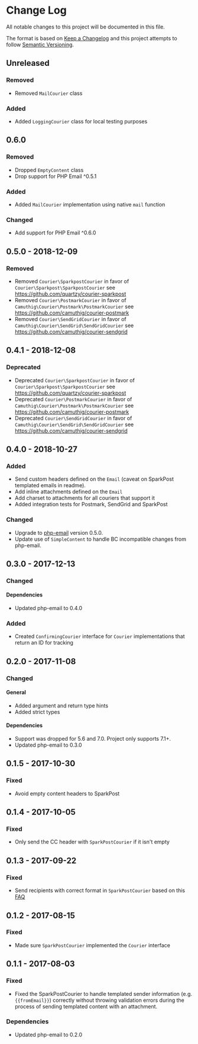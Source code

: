 # Change Log

All notable changes to this project will be documented in this file.

The format is based on [Keep a Changelog](http://keepachangelog.com/en/1.0.0/)
and this project attempts to follow [Semantic Versioning](http://semver.org/spec/v2.0.0.html).

## Unreleased

### Removed

* Removed `MailCourier` class

### Added

* Added `LoggingCourier` class for local testing purposes

## 0.6.0

### Removed

* Dropped `EmptyContent` class
* Drop support for PHP Email ^0.5.1

### Added

* Added `MailCourier` implementation using native `mail` function

### Changed

* Add support for PHP Email ^0.6.0

## 0.5.0 - 2018-12-09

### Removed

* Removed `Courier\SparkpostCourier` in favor of `Courier\Sparkpost\SparkpostCourier` see https://github.com/quartzy/courier-sparkpost
* Removed `Courier\PostmarkCourier` in favor of `Camuthig\Courier\Postmark\PostmarkCourier` see https://github.com/camuthig/courier-postmark
* Removed `Courier\SendGridCourier` in favor of `Camuthig\Courier\SendGrid\SendGridCourier` see https://github.com/camuthig/courier-sendgrid

## 0.4.1 - 2018-12-08

### Deprecated

* Deprecated `Courier\SparkpostCourier` in favor of `Courier\Sparkpost\SparkpostCourier` see https://github.com/quartzy/courier-sparkpost
* Deprecated `Courier\PostmarkCourier` in favor of `Camuthig\Courier\Postmark\PostmarkCourier` see https://github.com/camuthig/courier-postmark
* Deprecated `Courier\SendGridCourier` in favor of `Camuthig\Courier\SendGrid\SendGridCourier` see https://github.com/camuthig/courier-sendgrid

## 0.4.0 - 2018-10-27

### Added

* Send custom headers defined on the `Email` (caveat on SparkPost templated emails in readme).
* Add inline attachments defined on the `Email`
* Add charset to attachments for all couriers that support it
* Added integration tests for Postmark, SendGrid and SparkPost

### Changed

* Upgrade to [php-email](https://github.com/quartzy/php-email) version 0.5.0.
* Update use of `SimpleContent` to handle BC incompatible changes from php-email.

## 0.3.0 - 2017-12-13

### Changed

#### Dependencies

* Updated php-email to 0.4.0

### Added

* Created `ConfirmingCourier` interface for `Courier` implementations that return an ID for tracking

## 0.2.0 - 2017-11-08

### Changed

#### General

* Added argument and return type hints
* Added strict types

#### Dependencies

* Support was dropped for 5.6 and 7.0. Project only supports 7.1+.
* Updated php-email to 0.3.0

## 0.1.5 - 2017-10-30

### Fixed

* Avoid empty content headers to SparkPost

## 0.1.4 - 2017-10-05

### Fixed

* Only send the CC header with `SparkPostCourier` if it isn't empty

## 0.1.3 - 2017-09-22

### Fixed

* Send recipients with correct format in `SparkPostCourier` based on this [FAQ](https://www.sparkpost.com/docs/faq/cc-bcc-with-rest-api/)

## 0.1.2 - 2017-08-15

### Fixed

* Made sure `SparkPostCourier` implemented the `Courier` interface

## 0.1.1 - 2017-08-03

### Fixed

* Fixed the SparkPostCourier to handle templated sender information (e.g. `{{fromEmail}}`) correctly without throwing validation errors during the process of sending templated content with an attachment.

### Dependencies

* Updated php-email to 0.2.0
